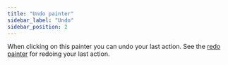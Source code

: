 ```yaml
---
title: "Undo painter"
sidebar_label: "Undo"
sidebar_position: 2
---
```


When clicking on this painter you can undo your last action.
See the [redo painter](redo) for redoing your last action.
